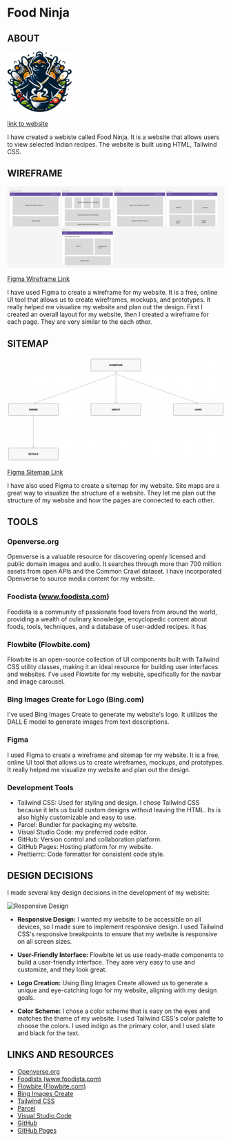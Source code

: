 # Food Ninja

## ABOUT

![Food Ninja Logo](./src/img/logo.png)

[link to website](https://cirvianum-daw.github.io/mp9-uf1-projectetailwind-gsingh704/src/)

I have created a webiste called Food Ninja. It is a website that allows users to view selected Indian recipes. The website is built using HTML, Tailwind CSS.

## WIREFRAME

![Food Ninja Wireframe](./src/img/wireframe.png)

[Figma Wireframe Link](https://www.figma.com/file/4avtqszTlJ6dckyqnN66TA/UF1_wireframe?type=design&node-id=0%3A1&mode=design&t=xWCkwerz2WIplfyZ-1)

I have used Figma to create a wireframe for my website. It is a free, online UI tool that allows us to create wireframes, mockups, and prototypes. It really helped me visualize my website and plan out the design. First I created an overall layout for my website, then I created a wireframe for each page. They are very similar to the each other.

## SITEMAP

![Food Ninja Sitemap](./src/img/sitemap.png)

[Figma Sitemap Link](https://www.figma.com/file/ef5TdWTvTxxZr4pv9a5xhX/uf1_sitemap?type=whiteboard&node-id=0%3A1&t=A99DfCXGyUzCrkU0-1)

I have also used Figma to create a sitemap for my website. Site maps are a great way to visualize the structure of a website. They let me plan out the structure of my website and how the pages are connected to each other.

## TOOLS

### Openverse.org

Openverse is a valuable resource for discovering openly licensed and public domain images and audio. It searches through more than 700 million assets from open APIs and the Common Crawl dataset. I have incorporated Openverse to source media content for my website.

### Foodista (www.foodista.com)

Foodista is a community of passionate food lovers from around the world, providing a wealth of culinary knowledge, encyclopedic content about foods, tools, techniques, and a database of user-added recipes. It has

### Flowbite (Flowbite.com)

Flowbite is an open-source collection of UI components built with Tailwind CSS utility classes, making it an ideal resource for building user interfaces and websites. I've used Flowbite for my website, specifically for the navbar and image carousel.

### Bing Images Create for Logo (Bing.com)

I've used Bing Images Create to generate my website's logo. It utilizes the DALL·E model to generate images from text descriptions.

### Figma

I used Figma to create a wireframe and sitemap for my website. It is a free, online UI tool that allows us to create wireframes, mockups, and prototypes. It really helped me visualize my website and plan out the design.

### Development Tools

- Tailwind CSS: Used for styling and design. I chose Tailwind CSS because it lets us build custom designs without leaving the HTML. Its is also highly customizable and easy to use.
- Parcel: Bundler for packaging my website.
- Visual Studio Code: my preferred code editor.
- GitHub: Version control and collaboration platform.
- GitHub Pages: Hosting platform for my website.
- Prettierrc: Code formatter for consistent code style.

## DESIGN DECISIONS

I made several key design decisions in the development of my website:

![Responsive Design](./src/img/media/1.gif)

- **Responsive Design:** I wanted my website to be accessible on all devices, so I made sure to implement responsive design. I used Tailwind CSS's responsive breakpoints to ensure that my website is responsive on all screen sizes.


- **User-Friendly Interface:** Flowbite let us use ready-made components to build a user-friendly interface. They aare very easy to use and customize, and they look great.

- **Logo Creation:** Using Bing Images Create allowed us to generate a unique and eye-catching logo for my website, aligning with my design goals.

- **Color Scheme:** I chose a color scheme that is easy on the eyes and matches the theme of my website. I used Tailwind CSS's color palette to choose the colors. I used indigo as the primary color, and I used slate and black for the text.

## LINKS AND RESOURCES

- [Openverse.org](https://openverse.org)
- [Foodista (www.foodista.com)](https://www.foodista.com)
- [Flowbite (Flowbite.com)](https://flowbite.com)
- [Bing Images Create](https://www.bing.com/create)
- [Tailwind CSS](https://tailwindcss.com)
- [Parcel](https://parceljs.org)
- [Visual Studio Code](https://code.visualstudio.com)
- [GitHub](https://github.com)
- [GitHub Pages](https://pages.github.com)
